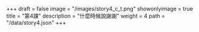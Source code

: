 +++
draft = false 
image = "/images/story4_c_t.png" 
showonlyimage = true 
title = "第4課" 
description = "什麼時候說謝謝"
weight = 4 
path = "/data/story4.json" 
+++
